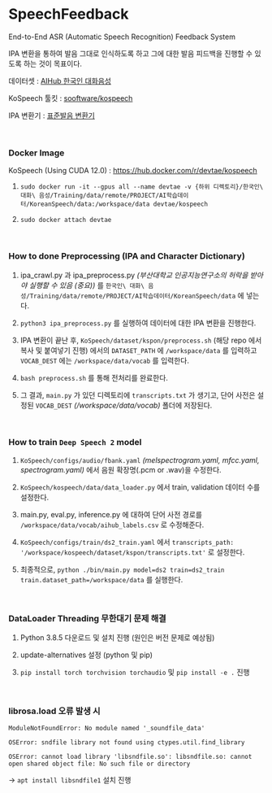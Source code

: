 # SpeechFeedback

End-to-End ASR (Automatic Speech Recognition) Feedback System

IPA 변환을 통하여 발음 그대로 인식하도록 하고 그에 대한 발음 피드백을 진행할 수 있도록 하는 것이 목표이다.

데이터셋 : [AIHub 한국인 대화음성](https://aihub.or.kr/aihubdata/data/view.do?currMenu=115&topMenu=100&aihubDataSe=realm&dataSetSn=130)

KoSpeech 툴킷 : [sooftware/kospeech](https://github.com/sooftware/kospeech)

IPA 변환기 : [표준발음 변환기](http://pronunciation.cs.pusan.ac.kr/)

<br/>

### Docker Image

KoSpeech (Using CUDA 12.0) : https://hub.docker.com/r/devtae/kospeech

1. `sudo docker run -it --gpus all --name devtae -v {하위 디렉토리}/한국인\ 대화\ 음성/Training/data/remote/PROJECT/AI학습데이터/KoreanSpeech/data:/workspace/data devtae/kospeech`

2. `sudo docker attach devtae`

<br/>

### How to done Preprocessing (IPA and Character Dictionary)

1. ipa_crawl.py 과 ipa_preprocess.py *(부산대학교 인공지능연구소의 허락을 받아야 실행할 수 있음 (중요))* 를 `한국인\ 대화\ 음성/Training/data/remote/PROJECT/AI학습데이터/KoreanSpeech/data` 에 넣는다.

2. `python3 ipa_preprocess.py` 를 실행하여 데이터에 대한 IPA 변환을 진행한다.

3. IPA 변환이 끝난 후, `KoSpeech/dataset/kspon/preprocess.sh` (해당 repo 에서 복사 및 붙여넣기 진행) 에서의 `DATASET_PATH` 에 `/workspace/data` 를 입력하고 `VOCAB_DEST` 에는 `/workspace/data/vocab` 를 입력한다.

4. `bash preprocess.sh` 를 통해 전처리를 완료한다.

5. 그 결과, `main.py` 가 있던 디렉토리에 `transcripts.txt` 가 생기고, 단어 사전은 설정된 `VOCAB_DEST` *(/workspace/data/vocab)* 폴더에 저장된다.

<br/>

### How to train `Deep Speech 2` model

1. `KoSpeech/configs/audio/fbank.yaml` *(melspectrogram.yaml, mfcc.yaml, spectrogram.yaml)* 에서 음원 확장명(.pcm or .wav)을 수정한다.

2. `KoSpeech/kospeech/data/data_loader.py` 에서 train, validation 데이터 수를 설정한다.

3. main.py, eval.py, inference.py 에 대하여 단어 사전 경로를 `/workspace/data/vocab/aihub_labels.csv` 로 수정해준다.

4. `KoSpeech/configs/train/ds2_train.yaml` 에서 `transcripts_path: '/workspace/kospeech/dataset/kspon/transcripts.txt'` 로 설정한다.

5. 최종적으로, `python ./bin/main.py model=ds2 train=ds2_train train.dataset_path=/workspace/data` 를 실행한다.

<br/>

### DataLoader Threading 무한대기 문제 해결

1. Python 3.8.5 다운로드 및 설치 진행 (원인은 버전 문제로 예상됨)

2. update-alternatives 설정 (python 및 pip)

3. `pip install torch torchvision torchaudio` 및 `pip install -e .` 진행

<br/>

### librosa.load 오류 발생 시

`ModuleNotFoundError: No module named '_soundfile_data'`

`OSError: sndfile library not found using ctypes.util.find_library`

`OSError: cannot load library 'libsndfile.so': libsndfile.so: cannot open shared object file: No such file or directory`

→ `apt install libsndfile1` 설치 진행
